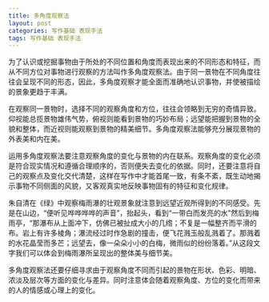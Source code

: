 ```yaml
---
title: 多角度观察法
layout: post
categories: 写作基础 表现手法
tags: 写作基础 表现手法
---
```


为了认识或挖掘事物由于所处的不同位置和角度而表现出来的不同形态和特征，而从不同方位对事物进行观察的方法叫作多角度观察法。由于同一景物在不同角度往往会呈现不同的形态，因此，多角度观察才能全面而准确地认识事物，并使被描绘的景象更趋于丰满。

在观察同一景物时，选择不同的观察角度和方位，往往会领略到无穷的奇情异致。仰视能总揽景物雄伟气势，俯视则能看到景物的巧妙布局；远望能把握到景物的全貌和整体，而近视则能观察到景物的精美细节。多角度观察法能够充分展现景物的外表美和内在美。

运用多角度观察法要注意观察角度的变化与景物的内在联系。观察角度的变化必须是符合现实情况和遵循合理顺序的，否则便失去变化的依据。同时，还要注意将自己的观察点及变化交代清楚，这样在写作中才能首尾一致，有条不紊，既生动地揭示事物不同侧面的风貌，又客观真实地反映事物固有的特征和变化规律。

朱自清在《绿》中观察梅雨瀑的壮观景象就注意到远望近观所得到的不同感受。先是在山边，“便听见哗哗哗哗的声音”，抬起头，看到“一带白而发亮的水”然后到梅雨亭，“那瀑布从上面冲下，仿佛已被扯成大小的几绺；不复是一幅整齐而平滑的布。岩上有许多棱角；瀑流经过时作急剧的撞击，便飞花溅玉般乱溅着了。那溅着的水花晶莹而多芒；远望去，像一朵朵小小的白梅，微雨似的纷纷落着。”从这段文字我们可以体会到梅雨瀑所呈现出的整体美与细节美。

多角度观察法还要仔细寻求由于观察角度不同而引起的景物在形状、色彩、明暗、浓淡及层次等方面的变化与差异。同时注意体会随着观察角度、方位的变化而带来的人的情感或心理上的变化。 